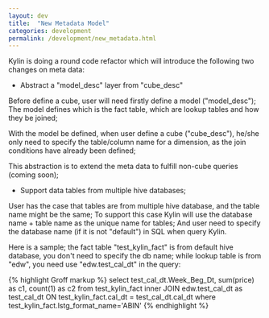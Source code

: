 ```yaml
---
layout: dev
title:  "New Metadata Model"
categories: development
permalink: /development/new_metadata.html
---
```


Kylin is doing a round code refactor which will introduce the following two changes on meta data:

* Abstract a "model_desc" layer from "cube_desc"

Before define a cube, user will need firstly define a model ("model_desc"); The model defines which is the fact table, which are lookup tables and how they be joined;

With the model be defined, when user define a cube ("cube_desc"), he/she only need to specify the table/column name for a dimension, as the join conditions have already been defined;

This abstraction is to extend the meta data to fulfill non-cube queries (coming soon);

* Support data tables from multiple hive databases;

User has the case that tables are from multiple hive database, and the table name might be the same; To support this case Kylin will use the database name + table name as the unique name for tables; And user need to specify the database name (if it is not "default") in SQL when query Kylin. 

Here is a sample; the fact table "test_kylin_fact" is from default hive database, you don't need to specify the db name; while lookup table is from "edw", you need use "edw.test_cal_dt" in the query:

{% highlight Groff markup %}
select test_cal_dt.Week_Beg_Dt, sum(price) as c1, count(1) as c2 
 from test_kylin_fact
 inner JOIN edw.test_cal_dt as test_cal_dt
 ON test_kylin_fact.cal_dt = test_cal_dt.cal_dt 
 where test_kylin_fact.lstg_format_name='ABIN' 
{% endhighlight %}
